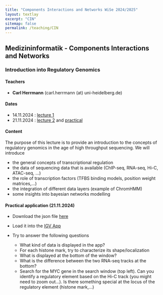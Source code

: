 ```yaml
---
title: "Components Interactions and Networks WiSe 2024/2025"
layout: textlay
excerpt: "CIN"
sitemap: false
permalink: /teaching/CIN
---
```

## Medizininformatik - Components Interactions and Networks

### Introduction into Regulatory Genomics

#### Teachers

* **Carl Herrmann** (carl.herrmann (at) uni-heidelberg.de)

#### Dates

- 14.11.2024 : [lecture 1](./downloads/CIN2223_lecture1.pdf)
- 21.11.2024 : [lecture 2](./downloads/CIN2223_lecture2.pdf) and [practical](./downloads/CIN-WiSe2223_RegGen.json)

#### Content

The purpose of this lecture is to provide an introduction to the concepts of regulatory genomics in the age of high throughput sequencing. We will introduce 

* the general concepts of transcriptional regulation
* the data of sequencing data that is available (ChIP-seq, RNA-seq, Hi-C, ATAC-seq, ...)
* the role of transcription factors (TFBS binding models, position weight matrices,...)
* the integration of different data layers (example of ChromHMM)
* some insights into bayesian networks modelling


#### Practical application (21.11.2024)

* Download the json file [here](./downloads/CIN-WiSe2223_RegGen.json)
* Load it into the [IGV App](https://igv.org/app/)
* Try to answer the following questions

    * What kind of data is displayed in the app?
    * For each histone mark, try to characterize its shape/localization
    * What is displayed at the bottom of the window?
    * What is the difference between the two RNA-seq tracks at the bottom?
    * Search for the MYC gene in the search window (top left). Can you identify a regulatory element based on the Hi-C track (you might need to zoom out...). Is there something special at the locus of the regulatory element (histone mark,...)

